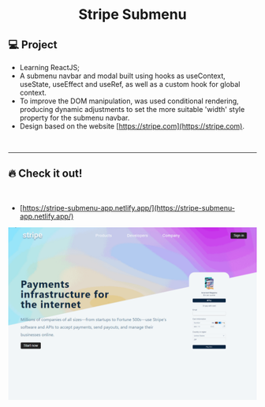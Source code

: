 <h1 align="center">
  Stripe Submenu

## 💻 Project

- Learning ReactJS;
- A submenu navbar and modal built using hooks as useContext, useState, useEffect and useRef, as well as a custom hook for global context.
- To improve the DOM manipulation, was used conditional rendering, producing dynamic adjustments to set the more suitable 'width' style property for the submenu navbar.
- Design based on the website [https://stripe.com](https://stripe.com).

<p>&nbsp;&nbsp;</p>

---

## 🔥 Check it out!

</br>

- [https://stripe-submenu-app.netlify.app/](https://stripe-submenu-app.netlify.app/)
<p align="center">
  <img src="src/images/stripe-gif.gif" />
</p>

<p>&nbsp;&nbsp;</p>
